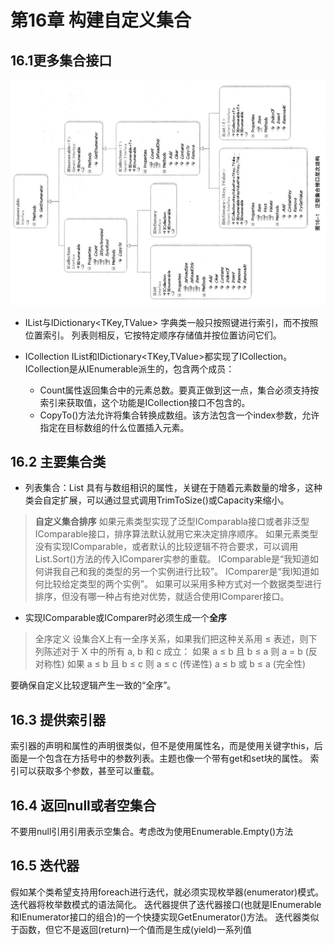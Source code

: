# 第16章 构建自定义集合
## 16.1更多集合接口
![泛型集合接口层次结构](泛型集合接口层次结构.JPG)

* IList<T>与IDictionary<TKey,TValue>
   字典类一般只按照键进行索引，而不按照位置索引。
   列表则相反，它按特定顺序存储值并按位置访问它们。

* ICollection<T>
   IList<T>和IDictionary<TKey,TValue>都实现了ICollection<T>。ICollection<T>是从IEnumerable<T>派生的，包含两个成员：
  * Count属性返回集合中的元素总数。要真正做到这一点，集合必须支持按索引来获取值，这个功能是ICollection<T>接口不包含的。
  * CopyTo()方法允许将集合转换成数组。该方法包含一个index参数，允许指定在目标数组的什么位置插入元素。

## 16.2 主要集合类
* 列表集合：List<T>
  具有与数组相识的属性，关键在于随着元素数量的增多，这种类会自定扩展，可以通过显式调用TrimToSize()或Capacity来缩小。
> **自定义集合排序**
> 如果元素类型实现了泛型IComparabla<T>接口或者非泛型IComparable接口，排序算法默认就用它来决定排序顺序。
> 如果元素类型没有实现IComparable<T>，或者默认的比较逻辑不符合要求，可以调用List<T>.Sort()方法的传入IComparer<T>实参的重载。
> IComparable<T>是“我知道如何讲我自己和我的类型的另一个实例进行比较”。
> IComparer<T>是“我I知道如何比较给定类型的两个实例”。
> 如果可以采用多种方式对一个数据类型进行排序，但没有哪一种占有绝对优势，就适合使用IComparer<T>接口。

* 实现IComparable<T>或IComparer<T>时必须生成一个**全序**
> 全序定义
> 设集合X上有一全序关系，如果我们把这种关系用 ≤ 表述，则下列陈述对于 X 中的所有 a, b 和 c 成立：
> 如果 a ≤ b 且 b ≤ a 则 a = b (反对称性)
> 如果 a ≤ b 且 b ≤ c 则 a ≤ c (传递性)
> a ≤ b 或 b ≤ a (完全性)

要确保自定义比较逻辑产生一致的“全序”。

## 16.3 提供索引器
索引器的声明和属性的声明很类似，但不是使用属性名，而是使用关键字this，后面是一个包含在方括号中的参数列表。主题也像一个带有get和set块的属性。
索引可以获取多个参数，甚至可以重载。

## 16.4 返回null或者空集合
不要用null引用引用表示空集合。考虑改为使用Enumerable.Empty<T>()方法

## 16.5 迭代器
假如某个类希望支持用foreach进行迭代，就必须实现枚举器(enumerator)模式。迭代器将枚举数模式的语法简化。
迭代器提供了迭代器接口(也就是IEnumerable<T>和IEnumerator<T>接口的组合)的一个快捷实现GetEnumerator()方法。
迭代器类似于函数，但它不是返回(return)一个值而是生成(yield)一系列值
